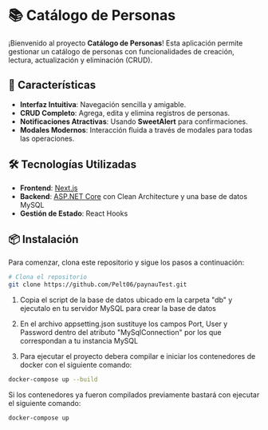 # 📚 Catálogo de Personas

¡Bienvenido al proyecto **Catálogo de Personas**! Esta aplicación permite gestionar un catálogo de personas con funcionalidades de creación, lectura, actualización y eliminación (CRUD).

## 🚀 Características

- **Interfaz Intuitiva**: Navegación sencilla y amigable.
- **CRUD Completo**: Agrega, edita y elimina registros de personas.
- **Notificaciones Atractivas**: Usando **SweetAlert** para confirmaciones.
- **Modales Modernos**: Interacción fluida a través de modales para todas las operaciones.

## 🛠️ Tecnologías Utilizadas

- **Frontend**: [Next.js](https://nextjs.org/)
- **Backend**: [ASP.NET Core](https://dotnet.microsoft.com/apps/aspnet) con Clean Architecture y una base de datos MySQL
- **Gestión de Estado**: React Hooks

## 📦 Instalación

Para comenzar, clona este repositorio y sigue los pasos a continuación:

```bash
# Clona el repositorio
git clone https://github.com/Pelt06/paynauTest.git
```

1. Copia el script de la base de datos ubicado em la carpeta "db" y ejecutalo en tu servidor MySQL para crear la base de datos

2. En el archivo appsetting.json sustituye los campos Port, User y Password dentro del atributo "MySqlConnection" por los que correspondan a tu instancia MySQL

3. Para ejecutar el proyecto debera compilar e iniciar los contenedores de docker con el siguiente comando:
```bash
docker-compose up --build
```
Si los contenedores ya fueron compilados previamente bastará con ejecutar el siguiente comando:
```bash
docker-compose up
```

